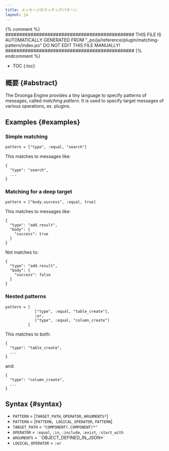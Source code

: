 ```yaml
---
title: メッセージのマッチングパターン
layout: ja
---
```


{% comment %}
##############################################
  THIS FILE IS AUTOMATICALLY GENERATED FROM
  "_po/ja/reference/plugin/matching-pattern/index.po"
  DO NOT EDIT THIS FILE MANUALLY!
##############################################
{% endcomment %}


* TOC
{:toc}


## 概要 {#abstract}

The Droonga Engine provides a tiny language to specify patterns of messages, called *matching pattern*.
It is used to specify target messages of various operations, ex. plugins.


## Examples {#examples}

### Simple matching

    pattern = ["type", :equal, "search"]

This matches to messages like:

    {
      "type": "search",
      ...
    }

### Matching for a deep target

    pattern = ["body.success", :equal, true]

This matches to messages like:

    {
      "type": "add.result",
      "body": {
        "success": true
      }
    }

Not matches to:

    {
      "type": "add.result",
      "body": {
        "success": false
      }
    }

### Nested patterns

    pattern = [
                 ["type", :equal, "table_create"],
                 :or,
                 ["type", :equal, "column_create"]
              ]

This matches to both:

    {
      "type": "table_create",
      ...
    }

and:

    {
      "type": "column_create",
      ...
    }


## Syntax {#syntax}


 * `PATTERN` = [`TARGET_PATH`, `OPERATOR`, `ARGUMENTS*`]
 * `PATTERN` = [`PATTERN, LOGICAL_OPERATOR`, `PATTERN`]
 * `TARGET_PATH` = `"COMPONENT(.COMPONENT)*"`
 * `OPERATOR` = `:equal`, `:in`, `:include`, `:exist`, `:start_with`
 * `ARGUMENTS` = ``OBJECT_DEFINED_IN_JSON*`
 * `LOGICAL_OPERATOR` = `:or`

